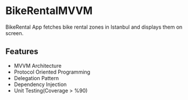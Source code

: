 # BikeRentalMVVM

BikeRental App fetches bike rental zones in Istanbul and displays them on screen.
## Features
- MVVM Architecture
- Protocol Oriented Programming
- Delegation Pattern
- Dependency Injection
- Unit Testing(Coverage > %90)
